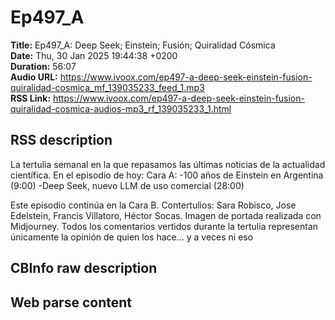 # Ep497_A  
**Title:** Ep497_A: Deep Seek; Einstein; Fusión; Quiralidad Cósmica  
**Date:** Thu, 30 Jan 2025 19:44:38 +0200  
**Duration:** 56:07  
**Audio URL:** https://www.ivoox.com/ep497-a-deep-seek-einstein-fusion-quiralidad-cosmica_mf_139035233_feed_1.mp3  
**RSS Link:** https://www.ivoox.com/ep497-a-deep-seek-einstein-fusion-quiralidad-cosmica-audios-mp3_rf_139035233_1.html  

## RSS description
La tertulia semanal en la que repasamos las últimas noticias de la actualidad científica. En el episodio de hoy:
Cara A:
-100 años de Einstein en Argentina (9:00)
-Deep Seek, nuevo LLM de uso comercial (28:00)

Este episodio continúa en la Cara B.
Contertulios: Sara Robisco, Jose Edelstein, Francis Villatoro, Héctor Socas. Imagen de portada realizada con Midjourney. Todos los comentarios vertidos durante la tertulia representan únicamente la opinión de quien los hace... y a veces ni eso

## CBInfo raw description


## Web parse content

